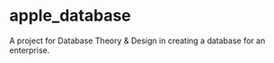 # apple_database
A project for Database Theory &amp; Design in creating a database for an enterprise. 
